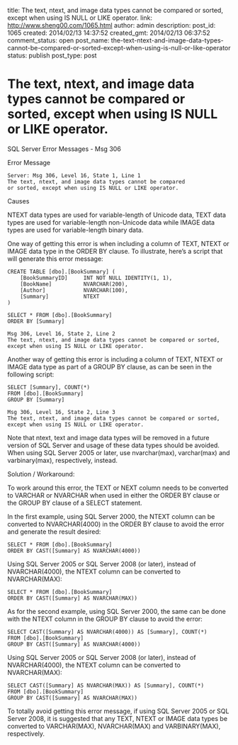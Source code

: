 title: The text, ntext, and image data types cannot be compared or sorted, except when using IS NULL or LIKE operator.
link: http://www.sheng00.com/1065.html
author: admin
description: 
post_id: 1065
created: 2014/02/13 14:37:52
created_gmt: 2014/02/13 06:37:52
comment_status: open
post_name: the-text-ntext-and-image-data-types-cannot-be-compared-or-sorted-except-when-using-is-null-or-like-operator
status: publish
post_type: post

# The text, ntext, and image data types cannot be compared or sorted, except when using IS NULL or LIKE operator.

SQL Server Error Messages - Msg 306

Error Message
    
    
    Server: Msg 306, Level 16, State 1, Line 1
    The text, ntext, and image data types cannot be compared
    or sorted, except when using IS NULL or LIKE operator.

Causes

NTEXT data types are used for variable-length of Unicode data, TEXT data types are used for variable-length non-Unicode data while IMAGE data types are used for variable-length binary data.

One way of getting this error is when including a column of TEXT, NTEXT or IMAGE data type in the ORDER BY clause. To illustrate, here’s a script that will generate this error message:
    
    
    CREATE TABLE [dbo].[BookSummary] (
        [BookSummaryID]     INT NOT NULL IDENTITY(1, 1),
        [BookName]          NVARCHAR(200),
        [Author]            NVARCHAR(100),
        [Summary]           NTEXT
    )
    
    SELECT * FROM [dbo].[BookSummary]
    ORDER BY [Summary]
    
    Msg 306, Level 16, State 2, Line 2
    The text, ntext, and image data types cannot be compared or sorted,
    except when using IS NULL or LIKE operator.

Another way of getting this error is including a column of TEXT, NTEXT or IMAGE data type as part of a GROUP BY clause, as can be seen in the following script:
    
    
    SELECT [Summary], COUNT(*)
    FROM [dbo].[BookSummary]
    GROUP BY [Summary]
    
    Msg 306, Level 16, State 2, Line 3
    The text, ntext, and image data types cannot be compared or sorted,
    except when using IS NULL or LIKE operator.

Note that ntext, text and image data types will be removed in a future version of SQL Server and usage of these data types should be avoided. When using SQL Server 2005 or later, use nvarchar(max), varchar(max) and varbinary(max), respectively, instead.

Solution / Workaround:

To work around this error, the TEXT or NEXT column needs to be converted to VARCHAR or NVARCHAR when used in either the ORDER BY clause or the GROUP BY clause of a SELECT statement.

In the first example, using SQL Server 2000, the NTEXT column can be converted to NVARCHAR(4000) in the ORDER BY clause to avoid the error and generate the result desired:
    
    
    SELECT * FROM [dbo].[BookSummary]
    ORDER BY CAST([Summary] AS NVARCHAR(4000))

Using SQL Server 2005 or SQL Server 2008 (or later), instead of NVARCHAR(4000), the NTEXT column can be converted to NVARCHAR(MAX):
    
    
    SELECT * FROM [dbo].[BookSummary]
    ORDER BY CAST([Summary] AS NVARCHAR(MAX))

As for the second example, using SQL Server 2000, the same can be done with the NTEXT column in the GROUP BY clause to avoid the error:
    
    
    SELECT CAST([Summary] AS NVARCHAR(4000)) AS [Summary], COUNT(*)
    FROM [dbo].[BookSummary]
    GROUP BY CAST([Summary] AS NVARCHAR(4000))

Using SQL Server 2005 or SQL Server 2008 (or later), instead of NVARCHAR(4000), the NTEXT column can be converted to NVARCHAR(MAX):
    
    
    SELECT CAST([Summary] AS NVARCHAR(MAX)) AS [Summary], COUNT(*)
    FROM [dbo].[BookSummary]
    GROUP BY CAST([Summary] AS NVARCHAR(MAX))

To totally avoid getting this error message, if using SQL Server 2005 or SQL Server 2008, it is suggested that any TEXT, NTEXT or IMAGE data types be converted to VARCHAR(MAX), NVARCHAR(MAX) and VARBINARY(MAX), respectively.